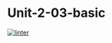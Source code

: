 # Unit-2-03-basic
 [![linter](https://github.com/aidan-lalonde-novales/Unit-2-03-basic/workflows/linter/badge.svg)](https://github.com/marketplace/actions/super-linter)         
